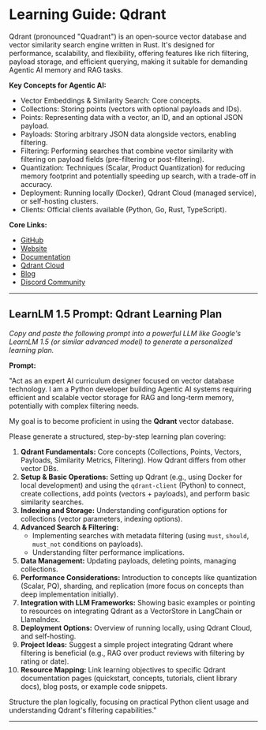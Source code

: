 # Learning Guide: Qdrant

Qdrant (pronounced "Quadrant") is an open-source vector database and vector similarity search engine written in Rust. It's designed for performance, scalability, and flexibility, offering features like rich filtering, payload storage, and efficient querying, making it suitable for demanding Agentic AI memory and RAG tasks.

**Key Concepts for Agentic AI:**
*   Vector Embeddings & Similarity Search: Core concepts.
*   Collections: Storing points (vectors with optional payloads and IDs).
*   Points: Representing data with a vector, an ID, and an optional JSON payload.
*   Payloads: Storing arbitrary JSON data alongside vectors, enabling filtering.
*   Filtering: Performing searches that combine vector similarity with filtering on payload fields (pre-filtering or post-filtering).
*   Quantization: Techniques (Scalar, Product Quantization) for reducing memory footprint and potentially speeding up search, with a trade-off in accuracy.
*   Deployment: Running locally (Docker), Qdrant Cloud (managed service), or self-hosting clusters.
*   Clients: Official clients available (Python, Go, Rust, TypeScript).

**Core Links:**
*   [GitHub](https://github.com/qdrant/qdrant)
*   [Website](https://qdrant.tech/)
*   [Documentation](https://qdrant.tech/documentation/)
*   [Qdrant Cloud](https://cloud.qdrant.io/)
*   [Blog](https://qdrant.tech/blog/)
*   [Discord Community](https://discord.gg/qdrant)

---

## LearnLM 1.5 Prompt: Qdrant Learning Plan

*Copy and paste the following prompt into a powerful LLM like Google's LearnLM 1.5 (or similar advanced model) to generate a personalized learning plan.*

**Prompt:**

"Act as an expert AI curriculum designer focused on vector database technology. I am a Python developer building Agentic AI systems requiring efficient and scalable vector storage for RAG and long-term memory, potentially with complex filtering needs.

My goal is to become proficient in using the **Qdrant** vector database.

Please generate a structured, step-by-step learning plan covering:

1.  **Qdrant Fundamentals:** Core concepts (Collections, Points, Vectors, Payloads, Similarity Metrics, Filtering). How Qdrant differs from other vector DBs.
2.  **Setup & Basic Operations:** Setting up Qdrant (e.g., using Docker for local development) and using the `qdrant-client` (Python) to connect, create collections, add points (vectors + payloads), and perform basic similarity searches.
3.  **Indexing and Storage:** Understanding configuration options for collections (vector parameters, indexing options).
4.  **Advanced Search & Filtering:**
    *   Implementing searches with metadata filtering (using `must`, `should`, `must_not` conditions on payloads).
    *   Understanding filter performance implications.
5.  **Data Management:** Updating payloads, deleting points, managing collections.
6.  **Performance Considerations:** Introduction to concepts like quantization (Scalar, PQ), sharding, and replication (more focus on concepts than deep implementation initially).
7.  **Integration with LLM Frameworks:** Showing basic examples or pointing to resources on integrating Qdrant as a VectorStore in LangChain or LlamaIndex.
8.  **Deployment Options:** Overview of running locally, using Qdrant Cloud, and self-hosting.
9.  **Project Ideas:** Suggest a simple project integrating Qdrant where filtering is beneficial (e.g., RAG over product reviews with filtering by rating or date).
10. **Resource Mapping:** Link learning objectives to specific Qdrant documentation pages (quickstart, concepts, tutorials, client library docs), blog posts, or example code snippets.

Structure the plan logically, focusing on practical Python client usage and understanding Qdrant's filtering capabilities."

---
